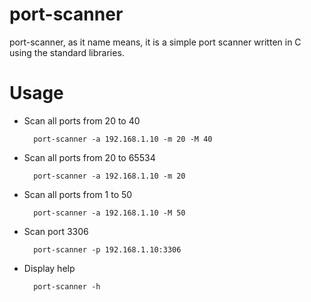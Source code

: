 # port-scanner
port-scanner, as it name means, it is a simple port scanner written in C using the standard libraries.

# Usage

* Scan all ports from 20 to 40

        port-scanner -a 192.168.1.10 -m 20 -M 40

* Scan all ports from 20 to 65534

        port-scanner -a 192.168.1.10 -m 20

* Scan all ports from 1 to 50

        port-scanner -a 192.168.1.10 -M 50

* Scan port 3306

        port-scanner -p 192.168.1.10:3306

* Display help

        port-scanner -h

